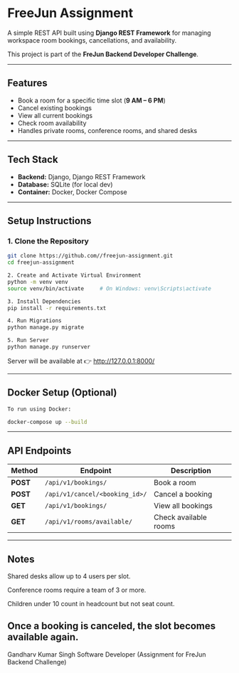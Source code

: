 # FreeJun Assignment

A simple REST API built using **Django REST Framework** for managing workspace room bookings, cancellations, and availability.

This project is part of the **FreJun Backend Developer Challenge**.

---

## Features

- Book a room for a specific time slot (**9 AM – 6 PM**)
- Cancel existing bookings
- View all current bookings
- Check room availability
- Handles private rooms, conference rooms, and shared desks

---

## Tech Stack

- **Backend:** Django, Django REST Framework
- **Database:** SQLite (for local dev)
- **Container:** Docker, Docker Compose

---

## Setup Instructions

### 1. Clone the Repository
```bash
git clone https://github.com//freejun-assignment.git
cd freejun-assignment

2. Create and Activate Virtual Environment
python -m venv venv
source venv/bin/activate     # On Windows: venv\Scripts\activate

3. Install Dependencies
pip install -r requirements.txt

4. Run Migrations
python manage.py migrate

5. Run Server
python manage.py runserver

```
Server will be available at 👉 http://127.0.0.1:8000/

---
## Docker Setup (Optional)
```bash
To run using Docker:

docker-compose up --build
```
---
## API Endpoints

| Method | Endpoint | Description |
|---------|-----------|-------------|
| **POST** | `/api/v1/bookings/` | Book a room |
| **POST** | `/api/v1/cancel/<booking_id>/` | Cancel a booking |
| **GET** | `/api/v1/bookings/` | View all bookings |
| **GET** | `/api/v1/rooms/available/` | Check available rooms |

---
## Notes

Shared desks allow up to 4 users per slot.

Conference rooms require a team of 3 or more.

Children under 10 count in headcount but not seat count.

Once a booking is canceled, the slot becomes available again.
---
Gandharv Kumar Singh
Software Developer
(Assignment for FreJun Backend Challenge)
